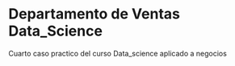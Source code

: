# Departamento de Ventas Data_Science  
 Cuarto caso practico del curso Data_science aplicado a negocios
